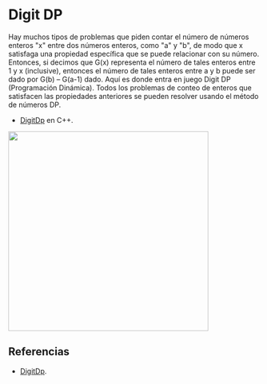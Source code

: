# Digit DP

Hay muchos tipos de problemas que piden contar el número de números enteros "x" entre dos números enteros, como "a" y "b", 
de modo que x satisfaga una propiedad específica que se puede relacionar con su número.
Entonces, si decimos que G(x) representa el número de tales enteros entre 1 y x (inclusive), 
entonces el número de tales enteros entre a y b puede ser dado por G(b) – G(a-1) dado. Aquí es donde entra en juego Digit DP (Programación Dinámica). 
Todos los problemas de conteo de enteros que satisfacen las propiedades anteriores se pueden resolver usando el método de números DP.

* [DigitDp](https://github.com/Lutyvr02/Algoritmica/blob/main/Contenidos/DigitDP/digitdp.cpp) en C++.
<img src="https://user-images.githubusercontent.com/101956531/197399401-4fab630a-91d7-4647-b57b-ceca83106ecd.png" width="400">

## Referencias
* [DigitDp](https://www.geeksforgeeks.org/digit-dp-introduction/).
